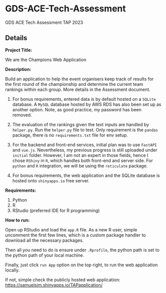 # GDS-ACE-Tech-Assessment
GDS ACE Tech Assessment TAP 2023

## Details
**Project Title:** 

We are the Champions Web Application

**Description:** 

Build an application to help the event organisers keep track of results for the first round of the championship and determine the current team rankings within each group. More details in the Assessment document.

1. For bonus requirements, entered data is by default hosted on a `SQLite` database. A `MySQL` database hosted by AWS RDS has also been set up as another option. Note, as good practice, my password has been removed.

2. The evaluation of the rankings given the text inputs are handled by `helper.py`. Run the `helper.py` file to test. Only requirement is the `pandas` package, there is no `requirements.txt` file for env setup.

3. For the backend and front-end services, initial plan was to use `FastAPI` and `vue.js`. Nevertheless, my previous progress is still uploaded under `initial` folder. However, I am not an expert in those fields, hence I chose `RShiny` in `R`, which handles both front-end and server side. For `python` and `R` integration, we will be using the `reticulate` package.

4. For bonus requirements, the web application and the SQLite database is hosted onto `shinyapps.io` free server.

**Requirements:**
1. Python 
2. R
3. RStudio (preferred IDE for R programming)

**How to run:**

Open up RStudio and load the `app.R` file. As a new R user, simple uncomment the first few lines, which is a custom package handler to download all the necessary packages. 

Then all you need to do is ensure under `.Rprofile`, the python path is set to the python path of your local machine.

Finally, just click `run App` option on the top right, to run the web application locally.

If not, simple check the publicly hosted web application:
https://samuelsim.shinyapps.io/TAPapplication/
